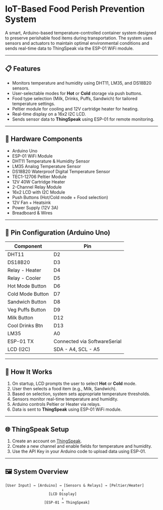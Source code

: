 # IoT-Based Food Perish Prevention System

A smart, Arduino-based temperature-controlled container system designed to preserve perishable food items during transportation. The system uses sensors and actuators to maintain optimal environmental conditions and sends real-time data to ThingSpeak via the ESP-01 WiFi module.

---

## 📋 Features

- Monitors temperature and humidity using DHT11, LM35, and DS18B20 sensors.
- User-selectable modes for **Hot** or **Cold** storage via push buttons.
- Food type selection (Milk, Drinks, Puffs, Sandwich) for tailored temperature settings.
- Peltier module for cooling and 12V cartridge heater for heating.
- Real-time display on a 16x2 I2C LCD.
- Sends sensor data to **ThingSpeak** using ESP-01 for remote monitoring.

---

## 🧰 Hardware Components

- Arduino Uno
- ESP-01 WiFi Module
- DHT11 Temperature & Humidity Sensor
- LM35 Analog Temperature Sensor
- DS18B20 Waterproof Digital Temperature Sensor
- TEC1-12706 Peltier Module
- 12V 40W Cartridge Heater
- 2-Channel Relay Module
- 16x2 LCD with I2C Module
- Push Buttons (Hot/Cold mode + Food selection)
- 12V Fan + Heatsink
- Power Supply (12V 3A)
- Breadboard & Wires

---

## 🔌 Pin Configuration (Arduino Uno)

| Component        | Pin         |
|------------------|-------------|
| DHT11            | D2          |
| DS18B20          | D3          |
| Relay - Heater   | D4          |
| Relay - Cooler   | D5          |
| Hot Mode Button  | D6          |
| Cold Mode Button | D7          |
| Sandwich Button  | D8          |
| Veg Puffs Button | D9          |
| Milk Button      | D12         |
| Cool Drinks Btn  | D13         |
| LM35             | A0          |
| ESP-01 TX        | Connected via SoftwareSerial |
| LCD (I2C)        | SDA - A4, SCL - A5 |

---

## 📡 How It Works

1. On startup, LCD prompts the user to select **Hot** or **Cold** mode.
2. User then selects a food item (e.g., Milk, Sandwich).
3. Based on selection, system sets appropriate temperature thresholds.
4. Sensors monitor real-time temperature and humidity.
5. Arduino controls Peltier or Heater via relays.
6. Data is sent to **ThingSpeak** using ESP-01 WiFi module.

---

## 🌐 ThingSpeak Setup

1. Create an account on [ThingSpeak](https://thingspeak.com).
2. Create a new channel and enable fields for temperature and humidity.
3. Use the API Key in your Arduino code to upload data using ESP-01.

---

## 🖼️ System Overview

```plaintext
[User Input] → [Arduino] → [Sensors & Relays] → [Peltier/Heater]
                          ↓
                    [LCD Display]
                          ↓
                  [ESP-01 → ThingSpeak]
